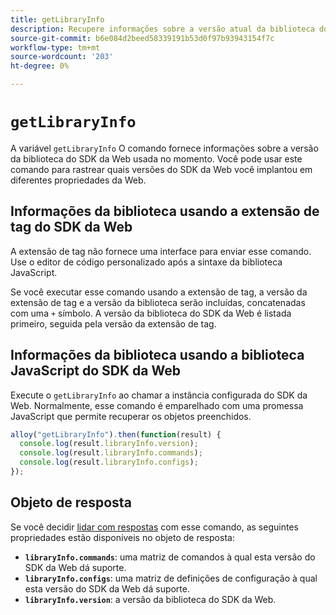 ```yaml
---
title: getLibraryInfo
description: Recupere informações sobre a versão atual da biblioteca do SDK da Web.
source-git-commit: b6e084d2beed58339191b53d0f97b93943154f7c
workflow-type: tm+mt
source-wordcount: '203'
ht-degree: 0%

---
```


# `getLibraryInfo`

A variável `getLibraryInfo` O comando fornece informações sobre a versão da biblioteca do SDK da Web usada no momento. Você pode usar este comando para rastrear quais versões do SDK da Web você implantou em diferentes propriedades da Web.

## Informações da biblioteca usando a extensão de tag do SDK da Web

A extensão de tag não fornece uma interface para enviar esse comando. Use o editor de código personalizado após a sintaxe da biblioteca JavaScript.

Se você executar esse comando usando a extensão de tag, a versão da extensão de tag e a versão da biblioteca serão incluídas, concatenadas com uma `+` símbolo. A versão da biblioteca do SDK da Web é listada primeiro, seguida pela versão da extensão de tag.

## Informações da biblioteca usando a biblioteca JavaScript do SDK da Web

Execute o `getLibraryInfo` ao chamar a instância configurada do SDK da Web. Normalmente, esse comando é emparelhado com uma promessa JavaScript que permite recuperar os objetos preenchidos.

```js
alloy("getLibraryInfo").then(function(result) {
  console.log(result.libraryInfo.version);
  console.log(result.libraryInfo.commands);
  console.log(result.libraryInfo.configs);
});
```

## Objeto de resposta

Se você decidir [lidar com respostas](command-responses.md) com esse comando, as seguintes propriedades estão disponíveis no objeto de resposta:

* **`libraryInfo.commands`**: uma matriz de comandos à qual esta versão do SDK da Web dá suporte.
* **`libraryInfo.configs`**: uma matriz de definições de configuração à qual esta versão do SDK da Web dá suporte.
* **`libraryInfo.version`**: a versão da biblioteca do SDK da Web.
